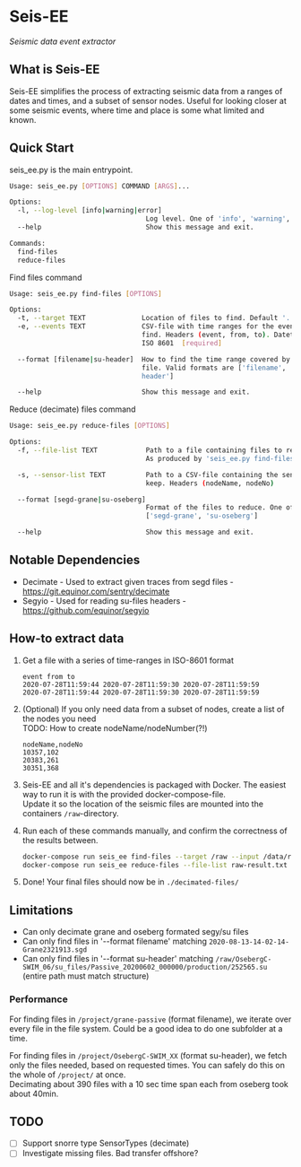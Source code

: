 # Seis-EE
_Seismic data event extractor_

## What is Seis-EE
Seis-EE simplifies the process of extracting seismic data from a ranges of dates and times, and a subset of sensor nodes. Useful for looking closer at some seismic events, where time and place is some what limited and known.

## Quick Start
seis_ee.py is the main entrypoint.

```bash
Usage: seis_ee.py [OPTIONS] COMMAND [ARGS]...

Options:
  -l, --log-level [info|warning|error]
                                  Log level. One of 'info', 'warning', 'error'
  --help                          Show this message and exit.

Commands:
  find-files
  reduce-files
```

Find files command
```bash
Usage: seis_ee.py find-files [OPTIONS]

Options:
  -t, --target TEXT              Location of files to find. Default '.'
  -e, --events TEXT              CSV-file with time ranges for the events to
                                 find. Headers (event, from, to). Datetime as
                                 ISO 8601  [required]

  --format [filename|su-header]  How to find the time range covered by the
                                 file. Valid formats are ['filename', 'su-
                                 header']

  --help                         Show this message and exit.
```

Reduce (decimate) files command
```bash
Usage: seis_ee.py reduce-files [OPTIONS]

Options:
  -f, --file-list TEXT            Path to a file containing files to reduce.
                                  As produced by 'seis_ee.py find-files'

  -s, --sensor-list TEXT          Path to a CSV-file containing the sensors to
                                  keep. Headers (nodeName, nodeNo)

  --format [segd-grane|su-oseberg]
                                  Format of the files to reduce. One of
                                  ['segd-grane', 'su-oseberg']

  --help                          Show this message and exit.
```

## Notable Dependencies
 - Decimate - Used to extract given traces from segd files - https://git.equinor.com/sentry/decimate
 - Segyio - Used for reading su-files headers - https://github.com/equinor/segyio


## How-to extract data

1. Get a file with a series of time-ranges in ISO-8601 format

    ```csv
    event from to
    2020-07-28T11:59:44 2020-07-28T11:59:30 2020-07-28T11:59:59
    2020-07-28T11:59:44 2020-07-28T11:59:30 2020-07-28T11:59:59
    ```

2. (Optional) If you only need data from a subset of nodes, create a list of the nodes you need  
    TODO: How to create nodeName/nodeNumber(?!) 
    ```text
    nodeName,nodeNo
    10357,102
    20383,261
    30351,368
    ```

3. Seis-EE and all it's dependencies is packaged with Docker. The easiest way to run it is with the provided docker-compose-file.  
    Update it so the location of the seismic files are mounted into the containers `/raw`-directory.
4. Run each of these commands manually, and confirm the correctness of the results between.

    ```bash
    docker-compose run seis_ee find-files --target /raw --input /data/requested-times.txt --format filename
    docker-compose run seis_ee reduce-files --file-list raw-result.txt --sensor-list sensors.txt --format segd-grane
    ```

5. Done! Your final files should now be in `./decimated-files/`

## Limitations

- Can only decimate grane and oseberg formated segy/su files
- Can only find files in '--format filename' matching `2020-08-13-14-02-14-Grane2321913.sgd` 
- Can only find files in '--format su-header' matching `/raw/OsebergC-SWIM_06/su_files/Passive_20200602_000000/production/252565.su`  (entire path must match structure)

### Performance

For finding files in `/project/grane-passive` (format filename), we iterate over every file in the file system. Could be a good idea to do one subfolder at a time.

For finding files in `/project/OsebergC-SWIM_XX` (format su-header), we fetch only the files needed, based on requested times. You can safely do this on the whole of `/project/` at once.  
Decimating about 390 files with a 10 sec time span each from oseberg took about 40min.


## TODO

- [ ] Support snorre type SensorTypes (decimate)
- [ ] Investigate missing files. Bad transfer offshore?
